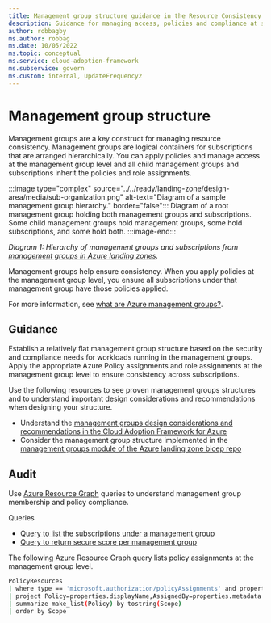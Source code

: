 ```yaml
---
title: Management group structure guidance in the Resource Consistency discipline
description: Guidance for managing access, policies and compliance at scale with management groups.
author: robbagby
ms.author: robbag
ms.date: 10/05/2022
ms.topic: conceptual
ms.service: cloud-adoption-framework
ms.subservice: govern
ms.custom: internal, UpdateFrequency2
---
```


# Management group structure

Management groups are a key construct for managing resource consistency. Management groups are logical containers for subscriptions that are arranged hierarchically. You can apply policies and manage access at the management group level and all child management groups and subscriptions inherit the policies and role assignments.

:::image type="complex" source="../../ready/landing-zone/design-area/media/sub-organization.png" alt-text="Diagram of a sample management group hierarchy." border="false":::
Diagram of a root management group holding both management groups and subscriptions. Some child management groups hold management groups, some hold subscriptions, and some hold both.
:::image-end:::

*Diagram 1: Hierarchy of management groups and subscriptions from [management groups in Azure landing zones](../../ready/landing-zone/design-area/resource-org-management-groups.md).*

Management groups help ensure consistency. When you apply policies at the management group level, you ensure all subscriptions under that management group have those policies applied.

For more information, see [what are Azure management groups?](/azure/governance/management-groups/overview).

## Guidance

Establish a relatively flat management group structure based on the security and compliance needs for workloads running in the management groups. Apply the appropriate Azure Policy assignments and role assignments at the management group level to ensure consistency across subscriptions.

Use the following resources to see proven management groups structures and to understand important design considerations and recommendations when designing your structure.

- Understand the [management groups design considerations and recommendations in the Cloud Adoption Framework for Azure](../../ready/landing-zone/design-area/resource-org-management-groups.md)
- Consider the management group structure implemented in the [management groups module of the Azure landing zone bicep repo](https://github.com/Azure/ALZ-Bicep/tree/main/infra-as-code/bicep/modules/managementGroups)

## Audit

Use [Azure Resource Graph](/azure/governance/resource-graph/overview) queries to understand management group membership and policy compliance.

Queries

- [Query to list the subscriptions under a management group](/azure/governance/resource-graph/samples/samples-by-category?tabs=azure-cli#list-all-subscriptions-under-a-specified-management-group)
- [Query to return secure score per management group](/azure/governance/management-groups/resource-graph-samples?tabs=azure-cli#secure-score-per-management-group)

The following Azure Resource Graph query lists policy assignments at the management group level.

```bash
PolicyResources
| where type == 'microsoft.authorization/policyAssignments' and properties.scope has '/providers/Microsoft.Management/managementGroups'
| project Policy=properties.displayName,AssignedBy=properties.metadata.assignedBy,Scope=properties.scope
| summarize make_list(Policy) by tostring(Scope)
| order by Scope
```
